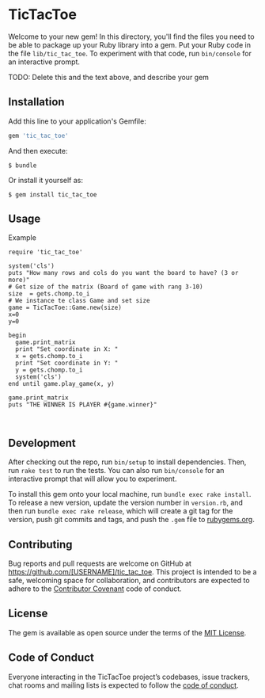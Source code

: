 # TicTacToe

Welcome to your new gem! In this directory, you'll find the files you need to be able to package up your Ruby library into a gem. Put your Ruby code in the file `lib/tic_tac_toe`. To experiment with that code, run `bin/console` for an interactive prompt.

TODO: Delete this and the text above, and describe your gem

## Installation

Add this line to your application's Gemfile:

```ruby
gem 'tic_tac_toe'
```

And then execute:

    $ bundle

Or install it yourself as:

    $ gem install tic_tac_toe

## Usage

Example
```
require 'tic_tac_toe'

system('cls')
puts "How many rows and cols do you want the board to have? (3 or more)"
# Get size of the matrix (Board of game with rang 3-10)
size  = gets.chomp.to_i
# We instance te class Game and set size
game = TicTacToe::Game.new(size)
x=0
y=0

begin
  game.print_matrix
  print "Set coordinate in X: "
  x = gets.chomp.to_i
  print "Set coordinate in Y: "
  y = gets.chomp.to_i
  system('cls')
end until game.play_game(x, y)

game.print_matrix
puts "THE WINNER IS PLAYER #{game.winner}"

  
```
## Development

After checking out the repo, run `bin/setup` to install dependencies. Then, run `rake test` to run the tests. You can also run `bin/console` for an interactive prompt that will allow you to experiment.

To install this gem onto your local machine, run `bundle exec rake install`. To release a new version, update the version number in `version.rb`, and then run `bundle exec rake release`, which will create a git tag for the version, push git commits and tags, and push the `.gem` file to [rubygems.org](https://rubygems.org).

## Contributing

Bug reports and pull requests are welcome on GitHub at https://github.com/[USERNAME]/tic_tac_toe. This project is intended to be a safe, welcoming space for collaboration, and contributors are expected to adhere to the [Contributor Covenant](http://contributor-covenant.org) code of conduct.

## License

The gem is available as open source under the terms of the [MIT License](http://opensource.org/licenses/MIT).

## Code of Conduct

Everyone interacting in the TicTacToe project’s codebases, issue trackers, chat rooms and mailing lists is expected to follow the [code of conduct](https://github.com/[USERNAME]/tic_tac_toe/blob/master/CODE_OF_CONDUCT.md).
